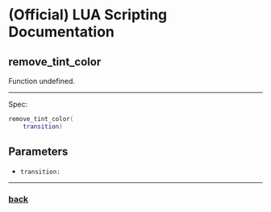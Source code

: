 
# (Official) LUA Scripting Documentation

## remove_tint_color

Function undefined.

___

Spec:

```lua
remove_tint_color(
	transition)
```

## Parameters

- `transition:` 

___

### [back](../other)
